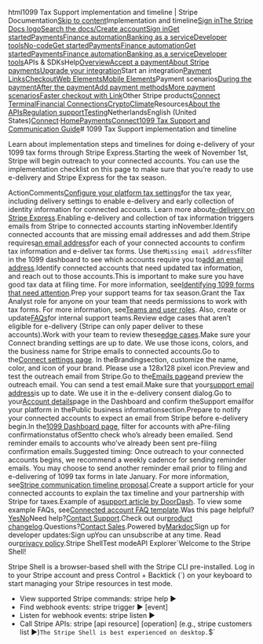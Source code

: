 html1099 Tax Support implementation and timeline | Stripe Documentation[Skip to content](#main-content)Implementation and timeline[Sign in](https://dashboard.stripe.com/login?redirect=https%3A%2F%2Fdocs.stripe.com%2Fconnect%2Fplatform-express-dashboard-taxes-implementation)[The Stripe Docs logo](/)[Search the docs/](#)[Create account](https://dashboard.stripe.com/register/connect)[Sign in](https://dashboard.stripe.com/login?redirect=https%3A%2F%2Fdocs.stripe.com%2Fconnect%2Fplatform-express-dashboard-taxes-implementation)[Get started](/get-started)[Payments](/payments)[Finance automation](/finance-automation)[Banking as a service](/financial-services)[Developer tools](/development)[No-code](/no-code)[Get started](/get-started)[Payments](/payments)[Finance automation](/finance-automation)[](#)[Get started](/get-started)[Payments](/payments)[Finance automation](/finance-automation)[Banking as a service](/financial-services)[Developer tools](/development)[](#)APIs & SDKsHelp[Overview](/docs/payments)[Accept a payment](#)[About Stripe payments](#)[Upgrade your integration](/docs/payments/upgrades)Start an integration[Payment Links](#)[Checkout](#)[Web Elements](#)[Mobile Elements](#)Payment scenarios[During the payment](#)[After the payment](#)[Add payment methods](#)[More payment scenarios](#)[Faster checkout with Link](#)Other Stripe products[Connect](#)
[Terminal](#)[Financial Connections](#)[Crypto](#)[Climate](#)Resources[About the APIs](#)[Regulation support](#)[Testing](/docs/testing)NetherlandsEnglish (United States)[](#)[](#)[Connect](/connect)·[Home](/docs)[Payments](/docs/payments)[Connect](/docs/connect)[1099 Tax Support and Communication Guide](/docs/connect/platform-express-dashboard-taxes)# 1099 Tax Support implementation and timeline

Learn about implementation steps and timelines for doing e-delivery of your 1099 tax forms through Stripe Express.Starting the week of November 1st, Stripe will begin outreach to your connected accounts. You can use the implementation checklist on this page to make sure that you’re ready to use e-delivery and Stripe Express for the tax season.

ActionComments[Configure your platform tax settings](/connect/get-started-tax-reporting)for the tax year, including delivery settings to enable e-delivery and early collection of identity information for connected accounts. Learn more about[e-delivery on Stripe Express](/connect/express-dashboard-taxes).Enabling e-delivery and collection of tax information triggers emails from Stripe to connected accounts starting inNovember.Identify connected accounts that are missing email addresses and add them.Stripe requires[an email address](/connect/express-dashboard-taxes#which-email-address-does-stripe-use-for-e-delivery)for each of your connected accounts to confirm tax information and e-deliver tax forms. Use the`Missing email address`filter in the 1099 dashboard to see which accounts require you to[add an email address](/connect/express-dashboard-taxes#how-do-i-update-the-email-address).Identify connected accounts that need updated tax information, and reach out to those accounts.This is important to make sure you have good tax data at filing time. For more information, see[Identifying 1099 forms that need attention](https://support.stripe.com/questions/7bd66c04-b645-4749-83f2-7d2fb36bf1d1).Prep your support teams for tax season.Grant the Tax Analyst role for anyone on your team that needs permissions to work with tax forms. For more information, see[Teams and user roles](/get-started/account/teams). Also, create or update[FAQs](/connect/platform-express-dashboard-taxes-faqs)for internal support teams.Review edge cases that aren’t eligible for e-delivery (Stripe can only paper deliver to these accounts).Work with your team to review these[edge cases](/connect/platform-express-dashboard-taxes-faqs#edge-cases-for-1099-tax-reporting).Make sure your Connect branding settings are up to date. We use those icons, colors, and the business name for Stripe emails to connected accounts.Go to the[Connect settings page](https://dashboard.stripe.com/account/applications/settings). In theBrandingsection, customize the name, color, and icon of your brand. Please use a 128x128 pixel icon.Preview and test the outreach email from Stripe.Go to the[Emails page](https://dashboard.stripe.com/settings/connect/emails)and preview the outreach email. You can send a test email.Make sure that your[support email address](/connect/platform-express-dashboard-taxes-walkthrough#for-delivery)is up to date. We use it in the e-delivery consent dialog.Go to your[Account details](https://dashboard.stripe.com/settings/account?support_details=true)page in the Dashboard and confirm theSupport emailfor your platform in thePublic business informationsection.Prepare to notify your connected accounts to expect an email from Stripe before e-delivery begin.In the[1099 Dashboard page](https://dashboard.stripe.com/connect/taxes/forms), filter for accounts with aPre-filing confirmationstatus ofSentto check who’s already been emailed. Send reminder emails to accounts who’ve already been sent pre-filing confirmation emails.Suggested timing: Once outreach to your connected accounts begins, we recommend a weekly cadence for sending reminder emails. You may choose to send another reminder email prior to filing and e-delivering of 1099 tax forms in late January. For more information, see[Stripe communication timeline proposal](/connect/platform-express-dashboard-taxes-communication).Create a support article for your connected accounts to explain the tax timeline and your partnership with Stripe for taxes.Example of a[support article by DoorDash](https://help.doordash.com/dashers/s/article/Common-Dasher-Tax-Questions?language=en_US). To view some example FAQs, see[Connected account FAQ template](/connect/platform-express-dashboard-taxes-faqs).Was this page helpful?[Yes](#)[No](#)Need help?[Contact Support](https://support.stripe.com/).Check out our[product changelog](https://stripe.com/blog/changelog).Questions?[Contact Sales](https://stripe.com/contact/sales).Powered by[Markdoc](https://markdoc.dev)Sign up for developer updates:Sign upYou can unsubscribe at any time. Read our[privacy policy](https://stripe.com/privacy).Stripe ShellTest modeAPI Explorer[](https://stripe.com/docs/stripe-cli#install)`Welcome to the Stripe Shell!

Stripe Shell is a browser-based shell with the Stripe CLI pre-installed. Log in to your
Stripe account and press Control + Backtick (`) on your keyboard to start managing your Stripe
resources in test mode.

- View supported Stripe commands: stripe help ▶️
- Find webhook events: stripe trigger ▶️ [event]
- Listen for webhook events: stripe listen ▶
- Call Stripe APIs: stripe [api resource] [operation] (e.g., stripe customers list ▶️)`The Stripe Shell is best experienced on desktop.`$`